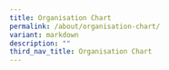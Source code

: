 ```yaml
---
title: Organisation Chart
permalink: /about/organisation-chart/
variant: markdown
description: ""
third_nav_title: Organisation Chart
---
```

